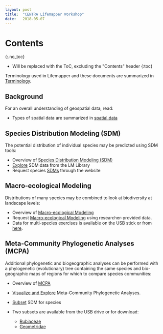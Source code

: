 ```yaml
---
layout: post
title:  "CENTRA Lifemapper Workshop"
date:   2018-05-07
---
```



# Contents
{:.no_toc}

* Will be replaced with the ToC, excluding the "Contents" header
{:toc}

Terminology used in Lifemapper and these documents are summarized in 
[Terminology](/terms).

## Background
For an overall understanding of geospatial data, read:
  * Types of spatial data are summarized in [spatial data](/researcher/spatialData)
  
## Species Distribution Modeling (SDM)
The potential distribution of individual species may be predicted using SDM tools:
  * Overview of [Species Distribution Modeling (SDM)](/researcher/sdm)
  * [Explore](/training/exploreData) SDM data from the LM Library
  * Request species [SDMs](/training/sdmTraining) through the website

## Macro-ecological Modeling
Distributions of many species may be combined to look at biodiversity at 
landscape levels: 
  * Overview of [Macro-ecological Modeling](/researcher/rad)
  * Request [Macro-ecological Modeling](/training/boomTraining) using 
    researcher-provided data.
  * Data for multi-species exercises is available on the USB stick or from
    [here](http://yeti.lifemapper.org/dl/taiwan_boom_data.tar.gz).

## Meta-Community Phylogenetic Analyses (MCPA)
Additional phylogenetic and biogeographic analyses can be performed with 
a phylogenetic (evolutionary) tree containing the same species and 
bio-geographic maps of regions for which to compare species communities:
  * Overview of [MCPA](/researcher/mcpa)
  * [Visualize and Explore](/training/mcpaVizTraining) Meta-Community 
    Phylogenetic Analyses.  
  * [Subset](/training/subsetTraining) SDM for species
  * Two subsets are available from the USB drive or for download:
  
    * [Rubiaceae](http://yeti.lifemapper.org/dl/Rubiaceae.zip) 
    * [Geometridae](http://yeti.lifemapper.org/dl/Geometridae.zip) 


